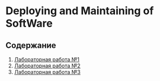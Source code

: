 # Deploying and Maintaining of SoftWare

## Содержание
1. [Лабораторная работа №1](/1/README.md)
2. [Лабораторная работа №2](/2/README.md)
3. [Лабораторная работа №3](/3/README.md)